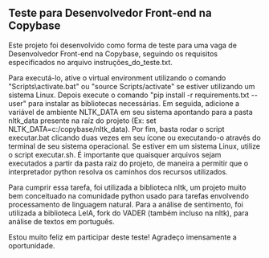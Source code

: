 ## Teste para Desenvolvedor Front-end na Copybase

Este projeto foi desenvolvido como forma de teste para uma vaga de Desenvolvedor Front-end na Copybase, seguindo os requisitos especificados no arquivo instruções_do_teste.txt.

Para executá-lo, ative o virtual environment utilizando o comando "Scripts\activate.bat" ou "source Scripts/activate" se estiver utilizando um sistema Linux. Depois execute o comando "pip install -r requirements.txt --user" para instalar as bibliotecas necessárias. Em seguida, adicione a variável de ambiente NLTK_DATA em seu sistema apontando para a pasta nltk_data presente na raíz do projeto (Ex: set NLTK_DATA=c:/copybase/nltk_data). Por fim, basta rodar o script executar.bat clicando duas vezes em seu ícone ou executando-o através do terminal de seu sistema operacional. Se estiver em um sistema Linux, utilize o script executar.sh. É importante que quaisquer arquivos sejam executados a partir da pasta raiz do projeto, de maneira a permitir que o interpretador python resolva os caminhos dos recursos utilizados.

Para cumprir essa tarefa, foi utilizada a biblioteca nltk, um projeto muito bem conceituado na comunidade python usado para tarefas envolvendo processamento de linguagem natural. Para a análise de sentimento, foi utilizada a biblioteca LeIA, fork do VADER (também incluso na nltk), para análise de textos em português.

Estou muito feliz em participar deste teste! Agradeço imensamente a oportunidade.